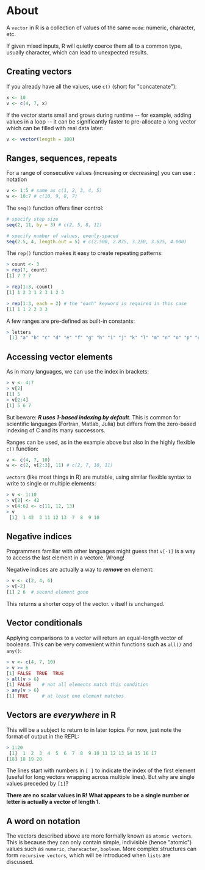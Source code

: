 # About

A `vector` in R is a collection of values of the same `mode`: numeric, character, etc. 

If given mixed inputs, R will quietly coerce them all to a common type, usually character, which can lead to unexpected results.

## Creating vectors

If you already have all the values, use `c()` (short for "concatenate"):

```R
x <- 10
v <- c(4, 7, x)
```

If the vector starts small and grows during runtime -- for example, adding values in a loop -- it can be significantly faster to pre-allocate a long vector which can be filled with real data later:

```R
v <- vector(length = 100) 
```

## Ranges, sequences, repeats

For a range of consecutive values (increasing or decreasing) you can use `:` notation

```R
v <- 1:5 # same as c(1, 2, 3, 4, 5)
w <- 10:7 # c(10, 9, 8, 7)
```

The `seq()` function offers finer control:

```R
# specify step size
seq(2, 11, by = 3) # c(2, 5, 8, 11)

# specify number of values, evenly-spaced
seq(2.5, 4, length.out = 5) # c(2.500, 2.875, 3.250, 3.625, 4.000) 
```

The `rep()` function makes it easy to create repeating patterns:

```R
> count <- 3
> rep(7, count)
[1] 7 7 7

> rep(1:3, count)
[1] 1 2 3 1 2 3 1 2 3

> rep(1:3, each = 2) # the "each" keyword is required in this case
[1] 1 1 2 2 3 3
```

A few ranges are pre-defined as built-in constants:

```R
> letters
 [1] "a" "b" "c" "d" "e" "f" "g" "h" "i" "j" "k" "l" "m" "n" "o" "p" "q" "r" "s" "t" "u" "v" "w" "x" "y" "z"
```

## Accessing vector elements

As in many languages, we can use the index in brackets:

```R
> v <- 4:7
> v[2]
[1] 5
> v[2:4]
[1] 5 6 7
```

But beware: ***R uses 1-based indexing by default***. 
This is common for scientific languages (Fortran, Matlab, Julia) but differs from the zero-based indexing of C and its many successors.

Ranges can be used, as in the example above but also in the highly flexible `c()` function:

```R
v <- c(4, 7, 10)
w <- c(2, v[2:3], 11) # c(2, 7, 10, 11)
```

`vectors` (like most things in R) are mutable, using similar flexible syntax to write to single or multiple elements:

```R
> v <- 1:10
> v[2] <- 42
> v[4:6] <- c(11, 12, 13)
> v
 [1]  1 42  3 11 12 13  7  8  9 10
```

## Negative indices

Programmers familiar with other languages might guess that `v[-1]` is a way to access the last element in a vectore.
Wrong!

Negative indices are actually a way to ***remove*** en element:

```R
> v <- c(2, 4, 6)
> v[-2]
[1] 2 6  # second element gone
```

This returns a shorter copy of the vector. `v` itself is unchanged.

## Vector conditionals

Applying comparisons to a vector will return an equal-length vector of booleans. 
This can be very convenient within functions such as `all()` and `any()`:

```R
> v <- c(4, 7, 10)
> v >= 6
[1] FALSE  TRUE  TRUE
> all(v > 6)
[1] FALSE    # not all elements match this condition
> any(v > 6)
[1] TRUE     # at least one element matches
```

## Vectors are *everywhere* in R

This will be a subject to return to in later topics. 
For now, just note the format of output in the REPL:

```R
> 1:20
 [1]  1  2  3  4  5  6  7  8  9 10 11 12 13 14 15 16 17
[18] 18 19 20
```

The lines start with numbers in `[ ]` to indicate the index of the first element (useful for long vectors wrapping across multiple lines).
But why are single values preceded by `[1]`?

**There are no scalar values in R! What appears to be a single number or letter is actually a vector of length 1.**

## A word on notation

The vectors described above are more formally known as `atomic vectors`. This is because they can only contain simple, indivisible (hence "atomic") values such as `numeric`, `characacter`, `boolean`. More complex structures can form `recursive vectors`, which will be introduced when `lists` are discussed.

